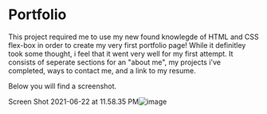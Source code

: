 # Portfolio

This project required me to use my new found knowlegde of HTML and CSS flex-box in order to create my very first portfolio page! While it definitley took some thought, i feel that it went very well for my first attempt. It consists of seperate sections for an "about me", my projects i've completed, ways to contact me, and a link to my resume.

Below you will find a screenshot.

Screen Shot 2021-06-22 at 11.58.35 PM![image](https://user-images.githubusercontent.com/44381344/123033517-de79d600-d3b5-11eb-83ae-bd1c9521ebdf.png)
